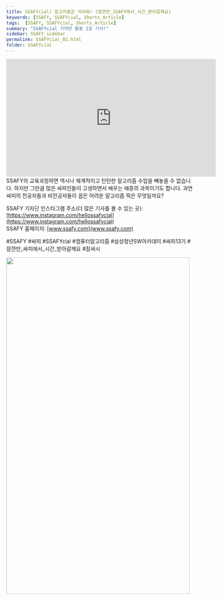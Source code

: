 ```yaml
---
title: SSAFYcial) 알고리즘은 어려워! (잠깐만_SSAFY에서_시간_받아갈께요)
keywords: [SSAFY, SSAFYcial, Shorts_Article]
tags:  [SSAFY, SSAFYcial, Shorts_Article]
summary: "SSAFYcial 기자단 활동 2호 기사!"
sidebar: SSAFY_sidebar
permalink: SSAFYcial_02.html
folder: SSAFYcial
---
```


<iframe width="560" height="315" src="https://www.youtube.com/embed/LY19X6qe_DE?si=nEkqjmI_bmImiK2Y" title="YouTube video player" frameborder="0" allow="accelerometer; autoplay; clipboard-write; encrypted-media; gyroscope; picture-in-picture; web-share" referrerpolicy="strict-origin-when-cross-origin" allowfullscreen></iframe>  
SSAFY의 교육과정하면 역시나 체계적이고 탄탄한 알고리즘 수업을 빼놓을 수 없습니다.  
하지만 그만큼 많은 싸피인들이 고생하면서 배우는 애증의 과목이기도 합니다.  
과연 싸피의 전공자들과 비전공자들이 꼽은 어려운 알고리즘 픽은 무엇일까요?  

SSAFY 기자단 인스타그램 주소(더 많은 기사를 볼 수 있는 곳): [https://www.instagram.com/hellossafycial](https://www.instagram.com/hellossafycial)  
SSAFY 홈페이지: [www.ssafy.com](www.ssafy.com)  

#SSAFY #싸피 #SSAFYcial #컴퓨터알고리즘 #삼성청년SW아카데미 #싸피13기 #잠깐만_싸피에서_시간_받아갈께요 #잠싸시  

<img src="https://1drv.ms/i/c/0475b30c6541160c/UQQMFkFlDLN1IIAEcwAAAAAAAAcoy5d_P3wAyAk?width=490&height=900" width="490" height="900" />
